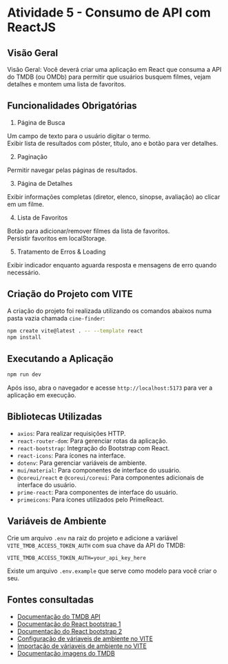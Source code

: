 # Atividade 5 - Consumo de API com ReactJS

## Visão Geral

Visão Geral: Você deverá criar uma aplicação em React que consuma a API do TMDB (ou OMDb) para permitir que usuários busquem filmes, vejam detalhes e montem uma lista de favoritos.

## Funcionalidades Obrigatórias

1. Página de Busca

Um campo de texto para o usuário digitar o termo.  
Exibir lista de resultados com pôster, título, ano e botão para ver detalhes.

2. Paginação

Permitir navegar pelas páginas de resultados.

3. Página de Detalhes

Exibir informações completas (diretor, elenco, sinopse, avaliação) ao clicar em um filme.

4. Lista de Favoritos

Botão para adicionar/remover filmes da lista de favoritos.  
Persistir favoritos em localStorage.

5. Tratamento de Erros & Loading

Exibir indicador enquanto aguarda resposta e mensagens de erro quando necessário.

## Criação do Projeto com VITE

A criação do projeto foi realizada utilizando os comandos abaixos numa pasta vazia chamada `cine-finder`:

```bash
npm create vite@latest . -- --template react
npm install
```

## Executando a Aplicação

```bash
npm run dev
```

Após isso, abra o navegador e acesse `http://localhost:5173` para ver a aplicação em execução.

## Bibliotecas Utilizadas

- `axios`: Para realizar requisições HTTP.
- `react-router-dom`: Para gerenciar rotas da aplicação.
- `react-bootstrap`: Integração do Bootstrap com React.
- `react-icons`: Para ícones na interface.
- `dotenv`: Para gerenciar variáveis de ambiente.
- `mui/material`: Para componentes de interface do usuário.
- `@coreui/react` e `@coreui/coreui`: Para componentes adicionais de interface do usuário.
- `prime-react`: Para componentes de interface do usuário.
- `primeicons`: Para ícones utilizados pelo PrimeReact.

## Variáveis de Ambiente

Crie um arquivo `.env` na raiz do projeto e adicione a variável `VITE_TMDB_ACCESS_TOKEN_AUTH` com sua chave da API do TMDB:

```plaintext
VITE_TMDB_ACCESS_TOKEN_AUTH=your_api_key_here
```

Existe um arquivo `.env.example` que serve como modelo para você criar o seu.

## Fontes consultadas

- [Documentação do TMDB API](https://developer.themoviedb.org/reference/movie-popular-list)
- [Documentação do React bootstrap 1](https://react-bootstrap.github.io/)
- [Documentação do React bootstrap 2](https://react-bootstrap.netlify.app/docs/components/navbar#containers)
- [Configuração de váriaveis de ambiente no VITE](https://mayconbalves.medium.com/configurando-vari%C3%A1veis-de-ambiente-com-reactjs-5c1521768590)
- [Importação de váriaveis de ambiente no VITE](https://stackoverflow.com/questions/30239060/uncaught-referenceerror-process-is-not-defined)
- [Documentação imagens do TMDB](https://developers.themoviedb.org/3/getting-started/images)
